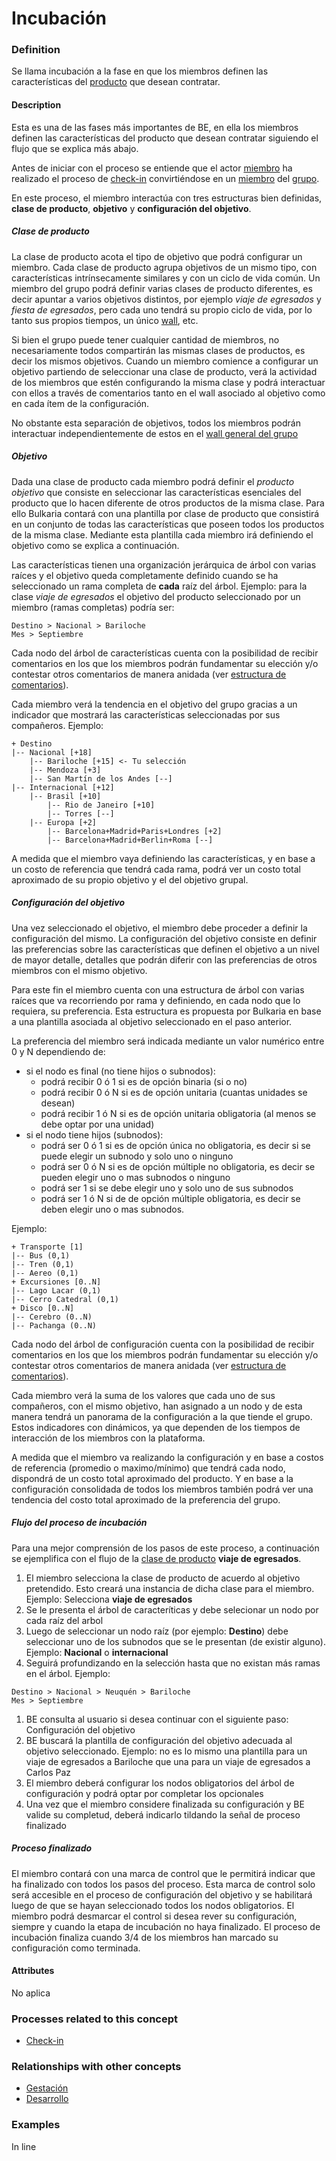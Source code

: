 Incubación
======

### Definition
Se llama incubación a la fase en que los miembros definen las características del [producto](producto.md) que desean contratar.

#### Description
Esta es una de las fases más importantes de BE, en ella los miembros definen las características del producto que desean contratar siguiendo el flujo que se explica más abajo. 

Antes de iniciar con el proceso se entiende que el actor [miembro](../actors/miembro.md) ha realizado el proceso de [check-in](../process/check-in.md) convirtiéndose en un [miembro](../actors/miembro.md) del [grupo](../actors/grupo.md).

En este proceso, el miembro interactúa con tres estructuras bien definidas, **clase de producto**, **objetivo** y **configuración del objetivo**.

##### Clase de producto
La clase de producto acota el tipo de objetivo que podrá configurar un miembro. Cada clase de producto agrupa objetivos de un mismo tipo, con características intrínsecamente similares y con un ciclo de vida común. Un miembro del grupo podrá definir varias clases de producto diferentes, es decir apuntar a varios objetivos distintos, por ejemplo *viaje de egresados* y *fiesta de egresados*, pero cada uno tendrá su propio ciclo de vida, por lo tanto sus propios tiempos, un único [wall](wall.md), etc.

Si bien el grupo puede tener cualquier cantidad de miembros, no necesariamente todos compartirán las mismas clases de productos, es decir los mismos objetivos. Cuando un miembro comience a configurar un objetivo partiendo de seleccionar una clase de producto, verá la actividad de los miembros que estén configurando la misma clase y podrá interactuar con ellos a través de comentarios tanto en el wall asociado al objetivo como en cada ítem de la configuración.

No obstante esta separación de objetivos, todos los miembros podrán interactuar independientemente de estos en el [wall general del grupo](wall.md)

##### Objetivo
Dada una clase de producto cada miembro podrá definir el _producto objetivo_ que consiste en seleccionar las características esenciales del producto que lo hacen diferente de otros productos de la misma clase. Para ello Bulkaria contará con una plantilla por clase de producto que consistirá en un conjunto de todas las características que poseen todos los productos de la misma clase. Mediante esta plantilla cada miembro irá definiendo el objetivo como se explica a continuación. 

Las características tienen una organización jerárquica de árbol con varias raíces y el objetivo queda completamente definido cuando se ha seleccionado un rama completa de **cada** raíz del árbol. Ejemplo: para la clase *viaje de egresados* el objetivo del producto seleccionado por un miembro (ramas completas) podría ser: 
```
Destino > Nacional > Bariloche
Mes > Septiembre
```
Cada nodo del árbol de características cuenta con la posibilidad de recibir comentarios en los que los miembros podrán fundamentar su elección y/o contestar otros comentarios de manera anidada (ver [estructura de comentarios](estructura-de-comentarios.md)).

Cada miembro verá la tendencia en el objetivo del grupo gracias a un indicador que mostrará las características seleccionadas por sus compañeros. Ejemplo:
```
+ Destino
|-- Nacional [+18]
    |-- Bariloche [+15] <- Tu selección
    |-- Mendoza [+3]
    |-- San Martín de los Andes [--]
|-- Internacional [+12]
    |-- Brasil [+10]
        |-- Rio de Janeiro [+10]
        |-- Torres [--]
    |-- Europa [+2]
        |-- Barcelona+Madrid+Paris+Londres [+2]
        |-- Barcelona+Madrid+Berlin+Roma [--]
```

A medida que el miembro vaya definiendo las características, y en base a un costo de referencia que tendrá cada rama, podrá ver un costo total aproximado de su propio objetivo y el del objetivo grupal.

##### Configuración del objetivo
Una vez seleccionado el objetivo, el miembro debe proceder a definir la configuración del mismo. La configuración del objetivo consiste en definir las preferencias sobre las características que definen el objetivo a un nivel de mayor detalle, detalles que podrán diferir con las preferencias de otros miembros con el mismo objetivo.

Para este fin el miembro cuenta con una estructura de árbol con varias raíces que va recorriendo por rama y definiendo, en cada nodo que lo requiera, su preferencia. Esta estructura es propuesta por Bulkaria en base a una plantilla asociada al objetivo seleccionado en el paso anterior.

La preferencia del miembro será indicada mediante un valor numérico entre 0 y N dependiendo de:

* si el nodo es final (no tiene hijos o subnodos):
    * podrá recibir 0 ó 1 si es de opción binaria (si o no)
    * podrá recibir 0 ó N si es de opción unitaria (cuantas unidades se desean)
    * podrá recibir 1 ó N si es de opción unitaria obligatoria (al menos se debe optar por una unidad)
* si el nodo tiene hijos (subnodos):
    * podrá ser 0 ó 1 si es de opción única no obligatoria, es decir si se puede elegir un subnodo y solo uno o ninguno
    * podrá ser 0 ó N si es de opción múltiple no obligatoria, es decir se pueden elegir uno o mas subnodos o ninguno
    * podrá ser 1 si se debe elegir uno y solo uno de sus subnodos
    * podrá ser 1 ó N si de de opción múltiple obligatoria, es decir se deben elegir uno o mas subnodos.

Ejemplo:
```
+ Transporte [1]
|-- Bus (0,1)
|-- Tren (0,1)
|-- Aereo (0,1)
+ Excursiones [0..N]
|-- Lago Lacar (0,1)
|-- Cerro Catedral (0,1)
+ Disco [0..N]
|-- Cerebro (0..N)
|-- Pachanga (0..N)
```
Cada nodo del árbol de configuración cuenta con la posibilidad de recibir comentarios en los que los miembros podrán fundamentar su elección y/o contestar otros comentarios de manera anidada (ver [estructura de comentarios](estructura-de-comentarios.md)).

Cada miembro verá la suma de los valores que cada uno de sus compañeros, con el mismo objetivo, han asignado a un nodo y de esta manera tendrá un panorama de la configuración a la que tiende el grupo. Estos indicadores con dinámicos, ya que dependen de los tiempos de interacción de los miembros con la plataforma.

A medida que el miembro va realizando la configuración y en base a costos de referencia (promedio o maximo/mínimo) que tendrá cada nodo, dispondrá de un costo total aproximado del producto. Y en base a la configuración consolidada de todos los miembros también podrá ver una tendencia del costo total aproximado de la preferencia del grupo.

##### Flujo del proceso de incubación
Para una mejor comprensión de los pasos de este proceso, a continuación se ejemplifica con el flujo de la [clase de producto](clase-de-producto) **viaje de egresados**.

1. El miembro selecciona la clase de producto de acuerdo al objetivo pretendido. Esto creará una instancia de dicha clase para el miembro. Ejemplo: Selecciona **viaje de egresados**
1. Se le presenta el árbol de caracteríticas y debe selecionar un nodo por cada raíz del arbol
1. Luego de seleccionar un nodo raíz (por ejemplo: **Destino**) debe seleccionar uno de los subnodos que se le presentan (de existir alguno). Ejemplo: **Nacional** o **internacional**
1. Seguirá profundizando en la selección hasta que no existan más ramas en el árbol. Ejemplo:
```
Destino > Nacional > Neuquén > Bariloche
Mes > Septiembre
```
1. BE consulta al usuario si desea continuar con el siguiente paso: Configuración del objetivo
1. BE buscará la plantilla de configuración del objetivo adecuada al objetivo seleccionado. Ejemplo: no es lo mismo una plantilla para un viaje de egresados a Bariloche que una para un viaje de egresados a Carlos Paz
1. El miembro deberá configurar los nodos obligatorios del árbol de configuración y podrá optar por completar los opcionales
1. Una vez que el miembro considere finalizada su configuración y BE valide su completud, deberá indicarlo tildando la señal de proceso finalizado

##### Proceso finalizado
El miembro contará con una marca de control que le permitirá indicar que ha finalizado con todos los pasos del proceso. Esta marca de control solo será accesible en el proceso de configuración del objetivo y se habilitará luego de que se hayan seleccionado todos los nodos obligatorios.
El miembro podrá desmarcar el control si desea rever su configuración, siempre y cuando la etapa de incubación no haya finalizado.
El proceso de incubación finaliza cuando 3/4 de los miembros han marcado su configuración como terminada.

#### Attributes
No aplica

### Processes related to this concept
* [Check-in](../process/check-in.md)

### Relationships with other concepts
* [Gestación](gestacion.md)
* [Desarrollo](desarrollo.md)

### Examples 
In line